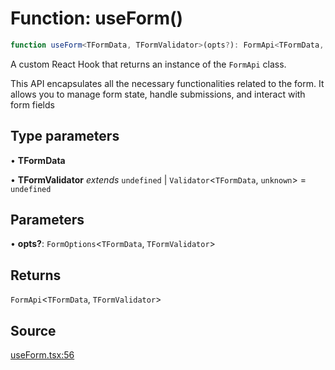 # Function: useForm()

```ts
function useForm<TFormData, TFormValidator>(opts?): FormApi<TFormData, TFormValidator>
```

A custom React Hook that returns an instance of the `FormApi` class.

This API encapsulates all the necessary functionalities related to the form. It allows you to manage form state, handle submissions, and interact with form fields

## Type parameters

• **TFormData**

• **TFormValidator** *extends* `undefined` \| `Validator`\<`TFormData`, `unknown`\> = `undefined`

## Parameters

• **opts?**: `FormOptions`\<`TFormData`, `TFormValidator`\>

## Returns

`FormApi`\<`TFormData`, `TFormValidator`\>

## Source

[useForm.tsx:56](https://github.com/TanStack/form/blob/2fcee08730ef56cadb9b5937d06198bcc1fedcd7/packages/react-form/src/useForm.tsx#L56)
